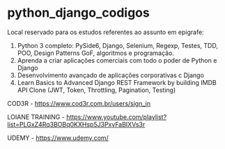# python_django_codigos

Local reservado para os estudos referentes ao assunto em epigrafe: 

1. Python 3 completo: PySide6, Django, Selenium, Regexp, Testes, TDD, POO, Design Patterns GoF, algoritmos e programação.
2. Aprenda a criar aplicações comerciais com todo o poder de Python e Django
3. Desenvolvimento avançado de aplicações corporativas c Django
4. Learn Basics to Advanced Django REST Framework by building IMDB API Clone (JWT, Token, Throttling, Pagination, Testing)

COD3R - https://www.cod3r.com.br/users/sign_in

LOIANE TRAINING - https://www.youtube.com/playlist?list=PLGxZ4Rq3BOBq0KXHsp5J3PxyFaBIXVs3r

UDEMY - https://www.udemy.com/
